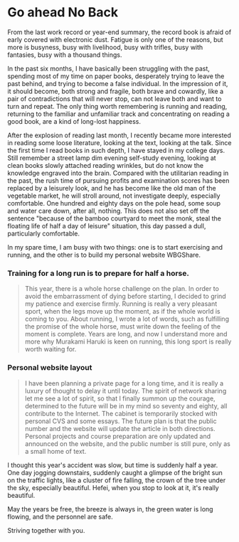 # Go ahead No Back

From the last work record or year-end summary, the record book is afraid of early covered with electronic dust. Fatigue is only one of the reasons, but more is busyness, busy with livelihood, busy with trifles, busy with fantasies, busy with a thousand things.

In the past six months, I have basically been struggling with the past, spending most of my time on paper books, desperately trying to leave the past behind, and trying to become a false individual. In the impression of it, it should become, both strong and fragile, both brave and cowardly, like a pair of contradictions that will never stop, can not leave both and want to turn and repeat. The only thing worth remembering is running and reading, returning to the familiar and unfamiliar track and concentrating on reading a good book, are a kind of long-lost happiness.

After the explosion of reading last month, I recently became more interested in reading some loose literature, looking at the text, looking at the talk. Since the first time I read books in such depth, I have stayed in my college days. Still remember a street lamp dim evening self-study evening, looking at clean books slowly attached reading wrinkles, but do not know the knowledge engraved into the brain. Compared with the utilitarian reading in the past, the rush time of pursuing profits and examination scores has been replaced by a leisurely look, and he has become like the old man of the vegetable market, he will stroll around, not investigate deeply, especially comfortable. One hundred and eighty days on the pole head, some soup and water care down, after all, nothing. This does not also set off the sentence "because of the bamboo courtyard to meet the monk, steal the floating life of half a day of leisure" situation, this day passed a dull, particularly comfortable.

In my spare time, I am busy with two things: one is to start exercising and running, and the other is to build my personal website WBGShare.

### Training for a long run is to prepare for half a horse.

> This year, there is a whole horse challenge on the plan. In order to avoid the embarrassment of dying before starting, I decided to grind my patience and exercise firmly. Running is really a very pleasant sport, when the legs move up the moment, as if the whole world is coming to you. About running, I wrote a lot of words, such as fulfilling the promise of the whole horse, must write down the feeling of the moment is complete. Years are long, and now I understand more and more why Murakami Haruki is keen on running, this long sport is really worth waiting for.

### Personal website layout

> I have been planning a private page for a long time, and it is really a luxury of thought to delay it until today. The spirit of network sharing let me see a lot of spirit, so that I finally summon up the courage, determined to the future will be in my mind so seventy and eighty, all contribute to the Internet. The cabinet is temporarily stocked with personal CVS and some essays. The future plan is that the public number and the website will update the article in both directions. Personal projects and course preparation are only updated and announced on the website, and the public number is still pure, only as a small home of text.

I thought this year's accident was slow, but time is suddenly half a year. One day jogging downstairs, suddenly caught a glimpse of the bright sun on the traffic lights, like a cluster of fire falling, the crown of the tree under the sky, especially beautiful. Hefei, when you stop to look at it, it's really beautiful.

May the years be free, the breeze is always in, the green water is long flowing, and the personnel are safe.

Striving together with you.